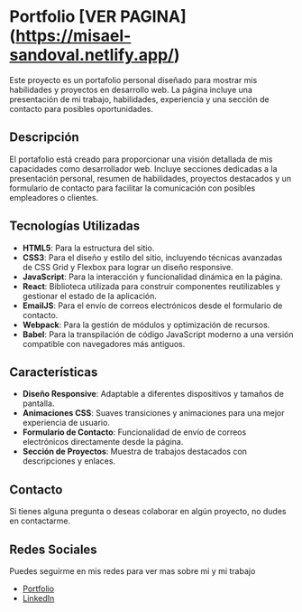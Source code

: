 # Portfolio [VER PAGINA] (https://misael-sandoval.netlify.app/)

Este proyecto es un portafolio personal diseñado para mostrar mis habilidades y proyectos en desarrollo web. La página incluye una presentación de mi trabajo, habilidades, experiencia y una sección de contacto para posibles oportunidades.

## Descripción

El portafolio está creado para proporcionar una visión detallada de mis capacidades como desarrollador web. Incluye secciones dedicadas a la presentación personal, resumen de habilidades, proyectos destacados y un formulario de contacto para facilitar la comunicación con posibles empleadores o clientes.

## Tecnologías Utilizadas

- **HTML5**: Para la estructura del sitio.
- **CSS3**: Para el diseño y estilo del sitio, incluyendo técnicas avanzadas de CSS Grid y Flexbox para lograr un diseño responsive.
- **JavaScript**: Para la interacción y funcionalidad dinámica en la página.
- **React**: Biblioteca utilizada para construir componentes reutilizables y gestionar el estado de la aplicación.
- **EmailJS**: Para el envío de correos electrónicos desde el formulario de contacto.
- **Webpack**: Para la gestión de módulos y optimización de recursos.
- **Babel**: Para la transpilación de código JavaScript moderno a una versión compatible con navegadores más antiguos.

## Características

- **Diseño Responsive**: Adaptable a diferentes dispositivos y tamaños de pantalla.
- **Animaciones CSS**: Suaves transiciones y animaciones para una mejor experiencia de usuario.
- **Formulario de Contacto**: Funcionalidad de envío de correos electrónicos directamente desde la página.
- **Sección de Proyectos**: Muestra de trabajos destacados con descripciones y enlaces.

## Contacto

Si tienes alguna pregunta o deseas colaborar en algún proyecto, no dudes en contactarme.

## Redes Sociales

Puedes seguirme en mis redes para ver mas sobre mi y mi trabajo

- [Portfolio](https://misael-sandoval.netlify.app/)
- [LinkedIn](https://www.linkedin.com/notifications/?filter=all)

